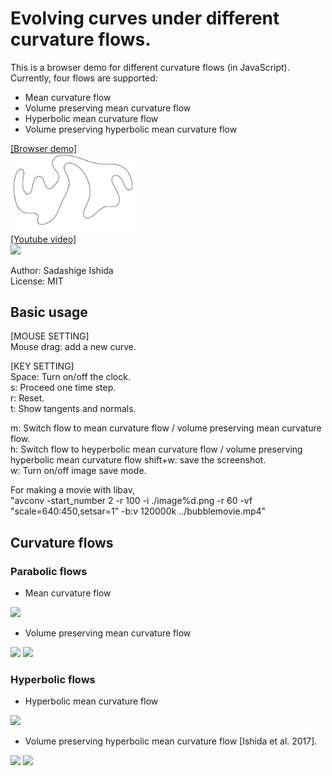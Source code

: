 # Evolving curves under different curvature flows.

This is a browser demo for different curvature flows (in JavaScript).  
Currently, four flows are supported:
* Mean curvature flow
* Volume preserving mean curvature flow
* Hyperbolic mean curvature flow
* Volume preserving hyperbolic mean curvature flow

[[Browser demo]][D]  
<a href="https://sadashigeishida.bitbucket.io/curvature_flows/curvature_flows.html">  <img src="https://github.com/sdsgisd/curvature_flows/blob/master/evolving_curve.png" width="200px"> </a>  
[[Youtube video]][Y]  
<a href="https://www.youtube.com/watch?v=pvgPOb8_gvw"><img src="http://i.ytimg.com/vi/pvgPOb8_gvw/0.jpg" width="200px"></a>

[Y]:https://www.youtube.com/watch?v=pvgPOb8_gvw
[D]:https://sadashigeishida.bitbucket.io/curvature_flows/curvature_flows.html
Author: Sadashige Ishida  
License: MIT


## Basic usage  
[MOUSE SETTING]  
Mouse drag: add a new curve.  

[KEY SETTING]  
Space: Turn on/off the clock.  
s: Proceed one time step.  
r: Reset.  
t: Show tangents and normals.  

m: Switch flow to mean curvature flow / volume preserving mean curvature flow.  
h: Switch flow to heyperbolic mean curvature flow / volume preserving hyperbolic mean curvature flow
shift+w: save the screenshot.  
w: Turn on/off image save mode.  

For making a movie with libav,  
"avconv -start_number 2 -r 100 -i ./image%d.png -r 60 -vf "scale=640:450,setsar=1" -b:v 120000k ../bubblemovie.mp4"


## Curvature flows
### Parabolic flows

* Mean curvature flow  
<img src="https://latex.codecogs.com/gif.latex?\frac{dx}{dt}=-Hn"/>

* Volume preserving mean curvature flow  

<img src="https://latex.codecogs.com/gif.latex?\frac{dx}{dt}=\left(-H+\frac{\int_{\partial\Omega}Hds}{\int_{\partial\Omega}ds}\right)n"/>
<img src="https://latex.codecogs.com/gif.latex?\mbox{where\&space;the\&space;second\&space;term\&space;preserves\&space;the\&space;enclosed\&space;area.}"/>

### Hyperbolic flows

* Hyperbolic mean curvature flow  
<img src="https://latex.codecogs.com/gif.latex?\frac{d^2x}{dt^2}=-Hn"/>  

* Volume preserving hyperbolic mean curvature flow [Ishida et al. 2017].  
<img src="https://latex.codecogs.com/gif.latex?\frac{d^2x}{dt^2}=(-H+\Delta&space;p)n"/>
<img src="https://latex.codecogs.com/gif.latex?\mbox{where}\&space;\Delta&space;p(t)\mbox{\&space;is\&space;a\&space;real\&space;value\&space;such\&space;that\&space;the\&space;area}\&space;A\mbox{\&space;satisfies}\&space;\frac{dA}{dt}=0."/>
